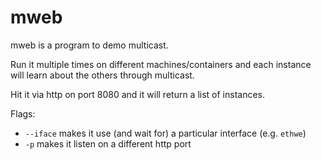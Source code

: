 # mweb
mweb is a program to demo multicast.

Run it multiple times on different machines/containers and each
instance will learn about the others through multicast.

Hit it via http on port 8080 and it will return a list of instances.

Flags:
 - `--iface` makes it use (and wait for) a particular interface (e.g. `ethwe`)
 - `-p` makes it listen on a different http port
